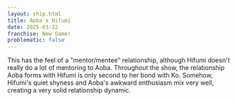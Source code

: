 ```yaml
---
layout: ship.html
title: Aoba x Hifumi
date: 2025-03-22
franchise: New Game!
problematic: false
---
```

This has the feel of a "mentor/mentee" relationship, although Hifumi doesn't really do a lot of mentoring to Aoba. Throughout the show, the relationship Aoba forms with Hifumi is only second to her bond with Ko. Somehow, Hifumi's quiet shyness and Aoba's awkward enthusiasm mix very well, creating a very solid relationship dynamic.